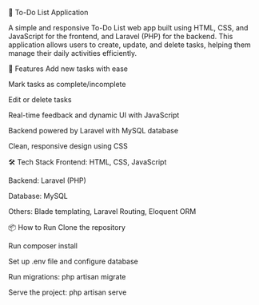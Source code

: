 📝 To-Do List Application


A simple and responsive To-Do List web app built using HTML, CSS, and JavaScript for the frontend, and Laravel (PHP) for the backend. This application allows users to create, update, and delete tasks, helping them manage their daily activities efficiently.

🔧 Features
Add new tasks with ease

Mark tasks as complete/incomplete

Edit or delete tasks

Real-time feedback and dynamic UI with JavaScript

Backend powered by Laravel with MySQL database

Clean, responsive design using CSS

🛠️ Tech Stack
Frontend: HTML, CSS, JavaScript

Backend: Laravel (PHP)

Database: MySQL

Others: Blade templating, Laravel Routing, Eloquent ORM

📦 How to Run
Clone the repository

Run composer install

Set up .env file and configure database

Run migrations: php artisan migrate

Serve the project: php artisan serve
